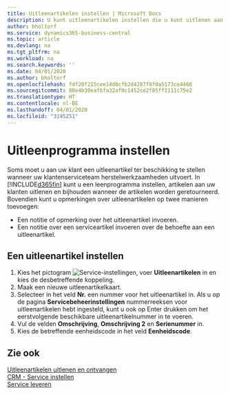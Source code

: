 ```yaml
---
title: Uitleenartikelen instellen | Microsoft Docs
description: U kunt uitleenartikelen instellen die u kunt uitlenen aan klanten ter vervanging van serviceartikelen waarvoor service wordt uitgevoerd.
author: bholtorf
ms.service: dynamics365-business-central
ms.topic: article
ms.devlang: na
ms.tgt_pltfrm: na
ms.workload: na
ms.search.keywords: ''
ms.date: 04/01/2020
ms.author: bholtorf
ms.openlocfilehash: fdf20f215cee14d8cfb2d4287f8f0a5173ce4466
ms.sourcegitcommit: 88e4b30eaf6fa32af0c1452ce2f85ff1111c75e2
ms.translationtype: HT
ms.contentlocale: nl-BE
ms.lasthandoff: 04/01/2020
ms.locfileid: "3195251"
---
```

# <a name="set-up-a-loaner-program"></a>Uitleenprogramma instellen
Soms moet u aan uw klant een uitleenartikel ter beschikking te stellen wanneer uw klantenserviceteam herstelwerkzaamheden uitvoert. In [!INCLUDE[d365fin](includes/d365fin_md.md)] kunt u een leenprogramma instellen, artikelen aan uw klanten uitlenen en bijhouden wanneer de artikelen worden geretourneerd. Bovendien kunt u opmerkingen over uitleenartikelen op twee manieren toevoegen:  
  
* Een notitie of opmerking over het uitleenartikel invoeren.  
* Een notitie over een serviceartikel invoeren over de behoefte aan een uitleenartikel.  

## <a name="to-set-up-a-loaner"></a>Een uitleenartikel instellen  
1. Kies het pictogram ![Service-instellingen](media/ui-search/search_small.png "Vertel me wat u wilt doen"), voer **Uitleenartikelen** in en kies de desbetreffende koppeling.  
2. Maak een nieuwe uitleenartikelkaart. 
3. Selecteer in het veld **Nr.** een nummer voor het uitleenartikel in. Als u op de pagina **Servicebeheerinstellingen** nummerreeksen voor uitleenartikelen hebt ingesteld, kunt u ook op Enter drukken om het eerstvolgende beschikbare uitleenartikelnummer in te voeren.  
4. Vul de velden **Omschrijving**, **Omschrijving 2** en **Serienummer** in.  
5. Kies de betreffende eenheidscode in het veld **Eenheidscode**.  
  
## <a name="see-also"></a>Zie ook
[Uitleenartikelen uitlenen en ontvangen](service-how-to-lend-receive-loaners.md)  
[CRM - Service instellen](service-setup-service.md)  
[Service leveren](service-deliver-service.md)  

